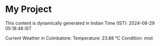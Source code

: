 # My Project

This content is dynamically generated in Indian Time (IST): 2024-08-29 05:18:48 IST


Current Weather in Coimbatore:
Temperature: 23.88 °C
Condition: mist
